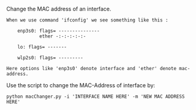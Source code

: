Change the MAC address of an interface.
        
    When we use command 'ifconfig' we see something like this : 

        enp3s0: flags= ---------------
                ether -:-:-:-:-:-  
        
        lo: flags= -------

        wlp2s0: flags= ---------
    
    Here options like 'enp3s0' denote interface and 'ether' denote mac-address.

Use the script to change the MAC-Address of interface by:
  
    python macChanger.py -i 'INTERFACE NAME HERE' -m 'NEW MAC ADDRESS HERE'


